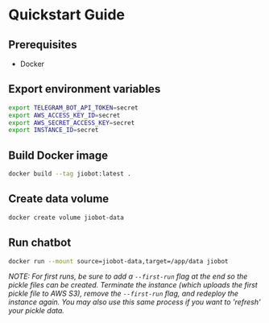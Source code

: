 # Quickstart Guide

## Prerequisites
- Docker

## Export environment variables
```sh
export TELEGRAM_BOT_API_TOKEN=secret
export AWS_ACCESS_KEY_ID=secret
export AWS_SECRET_ACCESS_KEY=secret
export INSTANCE_ID=secret
``` 

## Build Docker image
```sh
docker build --tag jiobot:latest .
```

## Create data volume
```sh
docker create volume jiobot-data
```

## Run chatbot
```sh
docker run --mount source=jiobot-data,target=/app/data jiobot
```
_NOTE: For first runs, be sure to add a `--first-run` flag at the end so the pickle files can be created. Terminate the instance (which uploads the first pickle file to AWS S3), remove the `--first-run` flag, and redeploy the instance again. You may also use this same process if you want to 'refresh' your pickle data._